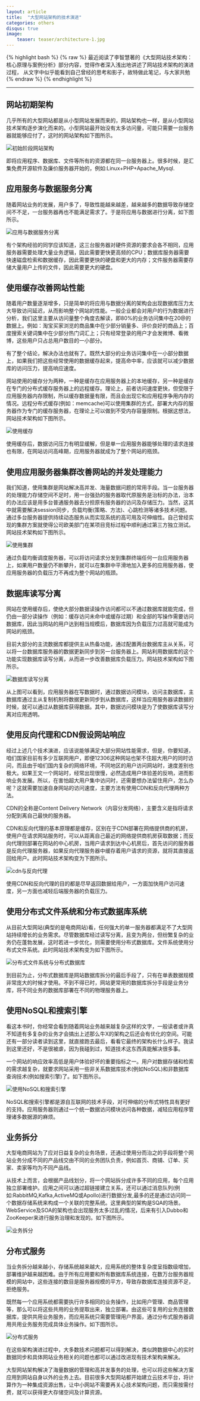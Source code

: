 ```yaml
---
layout: article
title:  "大型网站架构的技术演进"
categories: others
disqus: true
image:
    teaser: teaser/architecture-1.jpg
---
```


{% highlight bash %}
{% raw %}
最近阅读了李智慧著的《大型网站技术架构：核心原理与案例分析》部分内容，觉得作者深入浅出地讲述了网站技术架构的演进过程，
从文字中似乎能看到自己曾经的思考和影子，故特做此笔记，与大家共勉
{% endraw %}
{% endhighlight %} 

---

## 网站初期架构

几乎所有的大型网站都是从小型网站发展而来的，网站架构也一样，是从小型网站技术架构逐步演化而来的。小型网站最开始没有太多访问量，可能只需要一台服务器就能够应付了，这时的网站架构如下图所示。

![初始阶段网站架构](../../images/teaser/website-1.jpg "初始阶段网站架构")

即将应用程序、数据库、文件等所有的资源都在同一台服务器上。很多时候，是汇集免费开源软件及廉价服务器开始的，例如:Linux+PHP+Apache_Mysql.


## 应用服务与数据服务分离

随着网站业务的发展，用户多了，导致性能越来越差，越来越多的数据导致存储空间不不足，一台服务器再也不能满足需求了。于是将应用与数据进行分离，如下图所示。

![应用与数据服务分离](../../images/teaser/website-2.jpg "应用与数据分离")

有个架构经验的同学应该知道，这三台服务器对硬件资源的要求会各不相同，应用服务器需要处理大量业务逻辑，因此需要更快更高频的CPU；数据库服务器需要快速磁盘检索和数据缓存，因此需要更快的硬盘和更大的内存；文件服务器需要存储大量用户上传的文件，因此需要更大的硬盘。

## 使用缓存改善网站性能

随着用户数量逐渐增多，只是简单的将应用与数据分离的架构会出现数据库压力太大导致访问延迟，从而影响整个网站的性能。一般企业都会对用户的行为数据进行分析，我们这里主要从访问量整个角度去解读，即80%的业务访问集中在20@的数据上。例如：淘宝买家浏览的商品集中在少部分销量多、评价良好的商品上；百度搜索关键词集中在少部分热门词汇上；只有经常登录的用户才会发微博、看微博，这些用户只占总用户数目的一小部分。

有了整个结论，解决办法也就有了。既然大部分的业务访问集中在一小部分数据上，如果我们把这些经常使用的数据缓存起来，提高命中率，应该就可以减少数据库的访问压力，提高响应速度。

网站使用的缓存分为两种，一种是缓存在应用服务器上的本地缓存，另一种是缓存在专门的分布式缓存服务器上的远程缓存。理论上，前者访问速度更快，但受限于应用服务器内存限制，所以缓存数据量有限，而且会出现它和应用程序争用内存的情况。远程分布式缓存(例如：memcache)可以使用集群的方式，部署大内存的服务器作为专门的缓存服务器，在理论上可以做到不受内存容量限制。根据这想法，网站技术架构如下图所示。

![使用缓存](../../images/teaser/website-3.jpg "使用缓存")

使用缓存后，数据访问压力有明显缓解，但是单一应用服务器能够处理的请求连接也有限，在网站访问高峰期，应用服务器就成为了整个网站的瓶颈。

## 使用应用服务器集群改善网站的并发处理能力

我们知道，使用集群是网站解决高并发、海量数据问题的常用手段。当一台服务器的处理能力存储空间不足时，用一台强劲的服务器取代原服务是治标的办法，治本的办法应该是用多台普通服务器去分担原有服务器的访问及存储压力。当然，这其中就需要解决session同步，负载均衡(策略、方法)、心跳检测等诸多技术问题。通过多台服务器提供持续动态服务从而实现系统的高可用及可伸缩性。自己曾经实现的集群方案就使得公司欧美部门在某项目竞标过程中顺利通过第三方独立测试。网站技术架构如下图所示。


![使用集群](../../images/teaser/website-4.jpg "使用集群")

通过负载均衡调度服务器，可以将访问请求分发到集群终端任何一台应用服务器上，如果用户数量仍不断攀升，就可以在集群中平滑地加入更多的应用服务器，使应用服务器的负载压力不再成为整个网站的瓶颈。

## 数据库读写分离

网站在使用缓存后，使绝大部分数据读操作访问都可以不通过数据库就能完成，但仍由一部分读操作（例如：缓存访问未命中或缓存过期）和全部的写操作需要访问数据库，因此当网站的用户达到相当规模后，数据库因为负载压力过高就可能成为网站的瓶颈。

目前大部分的主流数据库都提供主从热备功能，通过配置两台数据库主从关系，可以将一台数据库服务器的数据更新同步到另一台服务器上。网站利用数据库的这个功能实现数据库读写分离，从而进一步改善数据库负载压力。网站技术架构如下图所示。

![数据库读写分离](../../images/teaser/website-5.jpg "数据库读写分离")

从上图可以看到，应用服务器在写数据时，通过数据访问模块，访问主数据库，主数据库通过主从复制机制将数据更新同步到从数据库，这样当应用服务器读数据的时候，就可以通过从数据库获得数据。其中，数据访问模块是为了使数据库读写分离对应用透明。

## 使用反向代理和CDN假设网站响应

经过上述几个技术演进，应该说能够满足大部分网站性能需求，但是，你要知道，咱们国家目前有多少互联网用户，即便12306这种网站也架不住超大用户的同时访问，而且由于咱们国内复杂的网络环境，不同地区的用户访问网站时，速度差别也极大。如果王文一个网站时，经常出现很慢，必然造成用户体验差的反响，进而影响业务发展。所以，在害怕超大用户集中访问时，还需要想办法留住用户，怎么办呢？这就需要加速自身网站的访问速度，主要方法有使用CDN和反向代理两种方法。

CDN的全称是Content Delivery Network（内容分发网络），主要含义是指将请求分配到离自己最快的服务器。

CDN和反向代理的基本原理都是缓存，区别在于CDN部署在网络提供商的机房，使用户在请求网站服务时，可以从距离自己最近的网络提供商机房获取数据；而反向代理则部署在网站的中心机房，当用户请求到达中心机房后，首先访问的服务器是反向代理服务器，如果反向代理服务器中缓存着用户请求的资源，就将其直接返回给用户。此时网站技术架构变为下图所示。

![cdn与反向代理](../../images/teaser/website-6.jpg "cdn与反向代理")

使用CDN和反向代理的目的都是尽早返回数据给用户，一方面加快用户访问速度，另一方面也减轻后端服务器的负载压力。

## 使用分布式文件系统和分布式数据库系统

从目前大型网站(典型的是电商网站)看，任何强大的单一服务器都满足不了大型网站持续增长的业务需求。尽管数据库经过读写分离，且变为两台，但纷繁复杂的业务仍在蓬勃发展，这时若进一步优化，则需要使用分布式数据库。文件系统使用分布式文件系统。此时网站技术架构变为如下图所示。

![分布式文件系统与分布式数据库](../../images/teaser/website-7.jpg "分布式文件系统与分布式数据库")

到目前为止，分布式数据库是网站数据库拆分的最后手段了，只有在单表数据规模非常庞大的时候才使用。不到不得已时，网站更常用的数据库拆分手段是业务分库，将不同业务的数据库部署在不同的物理服务器上。

## 使用NoSQL和搜索引擎

看这本书时，你经常会看到随着网站业务越来越复杂这样的文字，一般读者或许真不知道有多复杂的业务才会搞出上述那么牛X的架构之后还会有优化的空间。可能还有一部分读者读到这里，就直接跑去最后，看看它最终的架构长什么样子。我读到这里还好，不是很被虐，因为我碰到过，知道技术这东西真能解决很多事。

一个网站的响应效率高低是用户体验好坏的重要指标之一。用户对数据存储和检索的需求越复杂，就要求网站采用一些非关系数据库技术(例如NoSQL)和非数据库查询技术(例如搜索引擎)了。如下图所示。

![使用NoSQL和搜索引擎](../../images/teaser/website-8.jpg "使用NoSQL和搜索引擎")

NoSQL和搜索引擎都是源自互联网的技术手段，对可伸缩的分布式特性具有更好的支持。应用服务器则通过一个统一数据访问模块访问各种数据，减轻应用程序管理诸多数据源的麻烦。

## 业务拆分

大型电商网站为了应对日益复杂的业务场景，还通过使用分而治之的手段将整个网站业务分成不同的产品线交由不同的业务团队负责，例如首页、商铺、订单、买家、卖家等均为不同产品线。

从技术上而言，会根据产品线划分，将一个网站拆分成许多不同的应用，每个应用独立部署维护。应用之间可以通过超链接建立关系，还可以通过消息队列(例如:RabbitMQ,Kafka,ActiveMQ或Apollo)进行数据分发,最多的还是通过访问同一个数据存储系统来构成一个关联的完整系统。这里典型的架构是SQA的场景。WebService及SOA的架构也会出现服务太多过乱的情况，后来有引入Dubbo和ZooKeeper来进行服务治理和发现的。如下图所示。

![业务拆分](../../images/teaser/website-9.jpg "业务拆分")

## 分布式服务

当业务拆分越来越小，存储系统越来越大，应用系统的整体复杂度呈指数级增加，部署维护越来越困难。由于所有应用要和所有数据库系统连接，在数万台服务器规模的网站中，这些连接的数目是服务器规模的平方，导致存数据库连接资源不足，拒绝服务。

既然每一个应用系统都需要执行许多相同的业务操作，比如用户管理、商品管理等，那么可以将这些共用的业务提取出来，独立部署。由这些可复用的业务连接数据库，提供共用业务服务，而应用系统只需要管理用户界面，通过分布式服务器调用共用业务服务完成具体业务操作。如下图所示。

![分布式服务](../../images/teaser/website-10.jpg "分布式服务")

在这些架构演进过程中，大多数技术问题都可以得到解决，类似跨数据中心的实时数据同步和具体网站业务相关的问题也都可以通过改进现有技术架构来解决。

大型网站架构解决了海量数据的管理和高并发事务的处理，也可以将这些解决方案应用到网站自身以外的业务上去。目前很多大型网站都开始建立云技术平台，将计算作为一种集成资源出售，让中小网站不需要再关心技术架构问题，而只需按需付费，就可以获得更大存储空间及计算资源。
